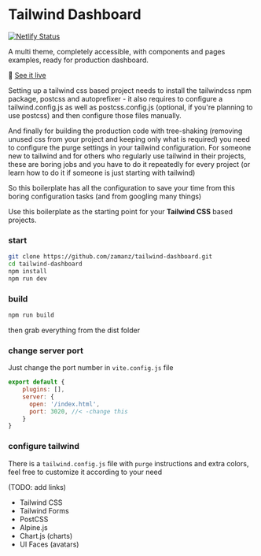 # Tailwind Dashboard
[![Netlify Status](https://api.netlify.com/api/v1/badges/8b7feafc-5a97-4395-aa31-e612c42df8f9/deploy-status)](https://app.netlify.com/sites/tailwind-dashboard-alpinejs/deploys)

A multi theme, completely accessible, with components and pages examples, ready for production dashboard.

🧪 [See it live](https://zamanz.github.io/tailwind-dashboard/index.html)

Setting up a tailwind css based project needs to install the tailwindcss npm package, postcss and autoprefixer - it also requires to configure a tailwind.config.js as well as postcss.config.js (optional, if you're planning to use postcss) and then configure those files manually.

And finally for building the production code with tree-shaking (removing unused css from your project and keeping only what is required) you need to configure the purge settings in your tailwind configuration. For someone new to tailwind and for others who regularly use tailwind in their projects, these are boring jobs and you have to do it repeatedly for every project (or learn how to do it if someone is just starting with tailwind)

So this boilerplate has all the configuration to save your time from this boring configuration tasks (and from googling many things)

Use this boilerplate as the starting point for your **Tailwind CSS** based projects.

### start
```sh
git clone https://github.com/zamanz/tailwind-dashboard.git
cd tailwind-dashboard
npm install
npm run dev
```

### build
```sh
npm run build
```

then grab everything from the dist folder

### change server port
Just change the port number in `vite.config.js` file
```javascript
export default {
    plugins: [],
    server: {
      open: '/index.html',
      port: 3020, //< -change this
    }
}

```

### configure tailwind
There is a `tailwind.config.js` file with `purge` instructions and extra colors, feel free to customize it according to your need


(TODO: add links)

- Tailwind CSS
- Tailwind Forms
- PostCSS
- Alpine.js
- Chart.js (charts)
- UI Faces (avatars)
